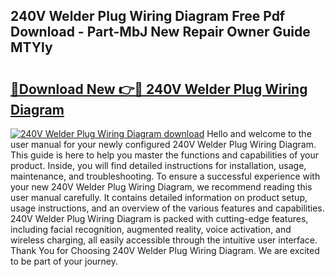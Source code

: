## 240V Welder Plug Wiring Diagram Free Pdf Download - Part-MbJ New Repair Owner Guide MTYly

# <h2><a href="http://dftykk.blite.top/?on=240V+Welder+Plug+Wiring+Diagram">🔗Download New 👉🔴 240V Welder Plug Wiring Diagram</a></h2>

[![240V Welder Plug Wiring Diagram download](https://i.imgur.com/lujVjoI.png)](http://dftykk.blite.top/?on=240V+Welder+Plug+Wiring+Diagram)
Hello and welcome to the user manual for your newly configured 240V Welder Plug Wiring Diagram. This guide is here to help you master the functions and capabilities of your product. Inside, you will find detailed instructions for installation, usage, maintenance, and troubleshooting. To ensure a successful experience with your new 240V Welder Plug Wiring Diagram, we recommend reading this user manual carefully. It contains detailed information on product setup, usage instructions, and an overview of the various features and capabilities. 240V Welder Plug Wiring Diagram is packed with cutting-edge features, including facial recognition, augmented reality, voice activation, and wireless charging, all easily accessible through the intuitive user interface. Thank You for Choosing 240V Welder Plug Wiring Diagram. We are excited to be part of your journey.

